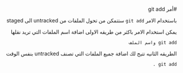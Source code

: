 ﻿<div dir = rtl >

#أمر git add 

باستخدام الامر `git add` ستتمكن من تحول الملفات من untracked الى staged

يمكن استخدام الامر باكثر من طريقه الاولى اضافة اسم الملفات التي تريد نقلها

  `git add واسم الملف`

الطريقه الثانيه تتيح لك اضافة جميع الملفات التي تصنف untracked بنفس الوقت

`git add .`
 </dir>
